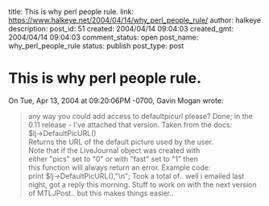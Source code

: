 title: This is why perl people rule.
link: https://www.halkeye.net/2004/04/14/why_perl_people_rule/
author: halkeye
description: 
post_id: 51
created: 2004/04/14 09:04:03
created_gmt: 2004/04/14 09:04:03
comment_status: open
post_name: why_perl_people_rule
status: publish
post_type: post

# This is why perl people rule.

On Tue, Apr 13, 2004 at 09:20:06PM -0700, Gavin Mogan wrote:  
> any way you could add access to defaultpicurl please? Done; in the 0.11 release - I've attached that version. Taken from the docs:  
$lj->DefaultPicURL()  
Returns the URL of the default picture used by the user.  
Note that if the LiveJournal object was created with  
either "pics" set to "0" or with "fast" set to "1" then  
this function will always return an error. Example code:  
print $lj->DefaultPicURL(),"\n"; Took a total of.. well i emailed last night, got a reply this morning. Stuff to work on with the next version of MTLJPost.. but this makes things easier..
